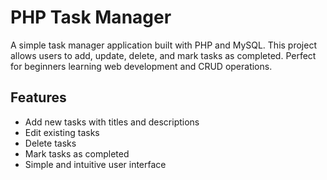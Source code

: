 # PHP Task Manager

A simple task manager application built with PHP and MySQL. This project allows users to add, update, delete, and mark tasks as completed. Perfect for beginners learning web development and CRUD operations.

## Features
- Add new tasks with titles and descriptions
- Edit existing tasks
- Delete tasks
- Mark tasks as completed
- Simple and intuitive user interface
